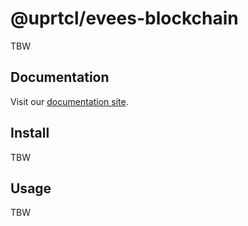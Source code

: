 # @uprtcl/evees-blockchain

TBW

## Documentation

Visit our [documentation site](https://uprtcl.github.io/js-uprtcl).

## Install

TBW

## Usage

TBW
